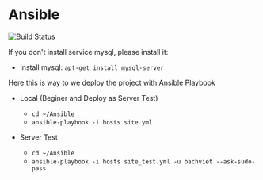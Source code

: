 # Ansible
[![Build Status](https://travis-ci.org/docker/docker-registry.png)](https://git.tt-tech.de/iproject/iproject-dm/tree/develop)

If you don't install service mysql, please install it:
- Install mysql: `apt-get install mysql-server`

Here this is way to we deploy the project with Ansible Playbook

- Local (Beginer and Deploy as Server Test)
  - `cd ~/Ansible`
  - `ansible-playbook -i hosts site.yml`

- Server Test
  - `cd ~/Ansible`
  - `ansible-playbook -i hosts site_test.yml -u bachviet --ask-sudo-pass`
